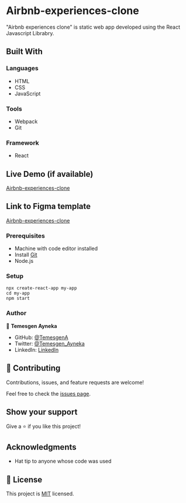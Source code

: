 # Airbnb-experiences-clone

"Airbnb experiences clone" is static web app developed using the React Javascript Librabry.

## Built With

### Languages

- HTML
- CSS
- JavaScript

### Tools

- Webpack
- Git

### Framework

- React

## Live Demo (if available)

[Airbnb-experiences-clone](https://temesgen-airbnb.netlify.app/)

## Link to Figma template

[Airbnb-experiences-clone](https://www.figma.com/file/dG9gAP3DtQQqkhX2D3MrYA/Airbnb-Experiences-Copy)

### Prerequisites

- Machine with code editor installed
- Install [Git](https://git-scm.com/book/en/v2/Getting-Started-Installing-Git)
- Node.js

### Setup

```
npx create-react-app my-app
cd my-app
npm start

```

### Author

👤 **Temesgen Ayneka**

- GitHub: [@TemesgenA](https://github.com/TemesgenA)
- Twitter: [@Temesgen_Ayneka](https://twitter.com/Temesgen_Ayneka)
- LinkedIn: [LinkedIn](https://www.linkedin.com/in/temesgen-ayneka/)

## 🤝 Contributing

Contributions, issues, and feature requests are welcome!

Feel free to check the [issues page](https://github.com/TemesgenA/my-list/issues).

## Show your support

Give a ⭐️ if you like this project!

## Acknowledgments

- Hat tip to anyone whose code was used

## 📝 License

This project is [MIT](./LICENSE) licensed.